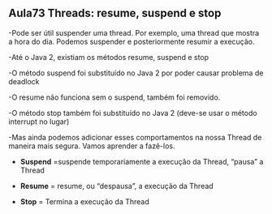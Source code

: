 ## Aula73 Threads: resume, suspend e stop

-Pode ser útil suspender uma thread. Por exemplo, uma thread que mostra a hora do dia. Podemos suspender e posteriormente resumir a execução.

-Até o Java 2, existiam os métodos resume, suspend e stop

-O método suspend foi substituído no Java 2 por poder causar problema de deadlock

-O resume não funciona sem o suspend, também foi removido.

-O método stop também foi substituído no Java 2 (deve-se usar o método interrupt no lugar)

-Mas ainda podemos adicionar esses comportamentos na nossa Thread de maneira mais segura. Vamos aprender a fazê-los.

- **Suspend** =suspende temporariamente a execução da Thread, “pausa” a Thread

- **Resume** = resume, ou “despausa”, a execução da Thread

- **Stop** = Termina a execução da Thread
